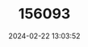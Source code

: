---
title: "156093"
category: "Bythiospeum excelsior"
draft: false
date: 2024-02-22 13:03:52
languages:
  German: ["Gaisberg-Hohlendeckelschnecke"]
---